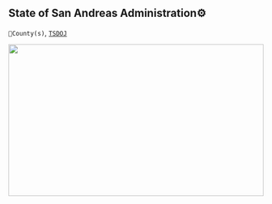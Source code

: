 ## State of San Andreas Administration⚙️

`🔰County(s)`, [`TSDOJ`](https://github.com/NotKaarlo/FivePD-Reports/tree/main/TSDOJ)


<img width="100%" height="300" src="https://cdn.discordapp.com/attachments/987509275968544768/1001254852380336270/99-997199_san-andreas-highway-patrol-ocrp-hd-png-download.png" />

